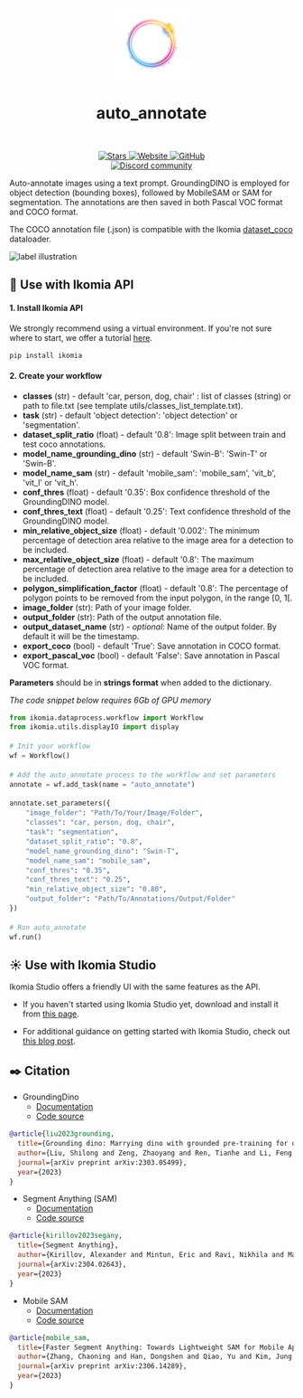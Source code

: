 <div align="center">
  <img src="https://raw.githubusercontent.com/Ikomia-hub/auto_annotate/main/icons/icon.png" alt="Algorithm icon">
  <h1 align="center">auto_annotate</h1>
</div>
<br />
<p align="center">
    <a href="https://github.com/Ikomia-hub/auto_annotate">
        <img alt="Stars" src="https://img.shields.io/github/stars/Ikomia-hub/auto_annotate">
    </a>
    <a href="https://app.ikomia.ai/hub/">
        <img alt="Website" src="https://img.shields.io/website/http/app.ikomia.ai/en.svg?down_color=red&down_message=offline&up_message=online">
    </a>
    <a href="https://github.com/Ikomia-hub/auto_annotate/blob/main/LICENSE.md">
        <img alt="GitHub" src="https://img.shields.io/github/license/Ikomia-hub/auto_annotate.svg?color=blue">
    </a>    
    <br>
    <a href="https://discord.com/invite/82Tnw9UGGc">
        <img alt="Discord community" src="https://img.shields.io/badge/Discord-white?style=social&logo=discord">
    </a> 
</p>


Auto-annotate images using a text prompt. GroundingDINO is employed for object detection (bounding boxes), followed by MobileSAM or SAM for segmentation. The annotations are then saved in both Pascal VOC format and COCO format. 

The COCO annotation file (.json) is compatible with the Ikomia [dataset_coco](https://app.ikomia.ai/hub/algorithms/dataset_coco/) dataloader.


![label illustration](https://miro.medium.com/v2/resize:fit:4800/format:webp/1*SsCYoXlIRaWQcWcfbPeCew.png)


## :rocket: Use with Ikomia API

#### 1. Install Ikomia API

We strongly recommend using a virtual environment. If you're not sure where to start, we offer a tutorial [here](https://www.ikomia.ai/blog/a-step-by-step-guide-to-creating-virtual-environments-in-python).

```sh
pip install ikomia
```



#### 2. Create your workflow


- **classes** (str) - default 'car, person, dog, chair' : list of classes (string) or path to file.txt (see template utils/classes_list_template.txt).
- **task** (str) - default 'object detection': 'object detection' or 'segmentation'.
- **dataset_split_ratio** (float) - default '0.8': Image split between train and test coco annotations.
- **model_name_grounding_dino** (str) - default 'Swin-B': 'Swin-T' or 'Swin-B'.
- **model_name_sam** (str) - default 'mobile_sam': 'mobile_sam', 'vit_b', 'vit_l' or 'vit_h'.
- **conf_thres** (float) - default '0.35': Box confidence threshold of the GroundingDINO model.
- **conf_thres_text** (float) - default '0.25': Text confidence threshold of the GroundingDINO model.
- **min_relative_object_size** (float) - default '0.002': The minimum percentage of detection area relative to the image area for a detection to be included.
- **max_relative_object_size** (float) - default '0.8': The maximum percentage of detection area relative to the image area for a detection to be included.
- **polygon_simplification_factor** (float) - default '0.8': The percentage of polygon points to be removed from the input polygon, in the range [0, 1[.
- **image_folder** (str): Path of your image folder.
- **output_folder** (str): Path of the output annotation file.
- **output_dataset_name** (str) - *optional*: Name of the output folder. By default it will be the timestamp. 
- **export_coco** (bool) - default 'True': Save annotation in COCO format.
- **export_pascal_voc** (bool) - default 'False': Save annotation in Pascal VOC format.

**Parameters** should be in **strings format**  when added to the dictionary.

*The code snippet below requires 6Gb of GPU memory*

```Python
from ikomia.dataprocess.workflow import Workflow
from ikomia.utils.displayIO import display

# Init your workflow
wf = Workflow()

# Add the auto_annotate process to the workflow and set parameters
annotate = wf.add_task(name = "auto_annotate")

annotate.set_parameters({
    "image_folder": "Path/To/Your/Image/Folder",
    "classes": "car, person, dog, chair",
    "task": "segmentation",
    "dataset_split_ratio": "0.8",
    "model_name_grounding_dino": "Swin-T",
    "model_name_sam": "mobile_sam",
    "conf_thres": "0.35",
    "conf_thres_text": "0.25",
    "min_relative_object_size": "0.80",
    "output_folder": "Path/To/Annotations/Output/Folder"
})

# Run auto_annotate
wf.run()
```


## :sunny: Use with Ikomia Studio

Ikomia Studio offers a friendly UI with the same features as the API.

- If you haven't started using Ikomia Studio yet, download and install it from [this page](https://www.ikomia.ai/studio).

- For additional guidance on getting started with Ikomia Studio, check out [this blog post](https://www.ikomia.ai/blog/how-to-get-started-with-ikomia-studio).



## :black_nib: Citation

- GroundingDino
    - [Documentation](https://github.com/IDEA-Research/GroundingDINO)
    - [Code source](https://github.com/IDEA-Research/GroundingDINO) 

```bibtex
@article{liu2023grounding,
  title={Grounding dino: Marrying dino with grounded pre-training for open-set object detection},
  author={Liu, Shilong and Zeng, Zhaoyang and Ren, Tianhe and Li, Feng and Zhang, Hao and Yang, Jie and Li, Chunyuan and Yang, Jianwei and Su, Hang and Zhu, Jun and others},
  journal={arXiv preprint arXiv:2303.05499},
  year={2023}
}
```


- Segment Anything (SAM)
    - [Documentation](https://segment-anything.com/)
    - [Code source](https://github.com/facebookresearch/segment-anything)   
```bibtex
@article{kirillov2023segany,
  title={Segment Anything},
  author={Kirillov, Alexander and Mintun, Eric and Ravi, Nikhila and Mao, Hanzi and Rolland, Chloe and Gustafson, Laura and Xiao, Tete and Whitehead, Spencer and Berg, Alexander C. and Lo, Wan-Yen and Doll{\'a}r, Piotr and Girshick, Ross},
  journal={arXiv:2304.02643},
  year={2023}
}
```

- Mobile SAM
    - [Documentation](https://segment-anything.com/)
    - [Code source](https://github.com/ChaoningZhang/MobileSAM) 

```bibtex
@article{mobile_sam,
  title={Faster Segment Anything: Towards Lightweight SAM for Mobile Applications},
  author={Zhang, Chaoning and Han, Dongshen and Qiao, Yu and Kim, Jung Uk and Bae, Sung Ho and Lee, Seungkyu and Hong, Choong Seon},
  journal={arXiv preprint arXiv:2306.14289},
  year={2023}
}
```





